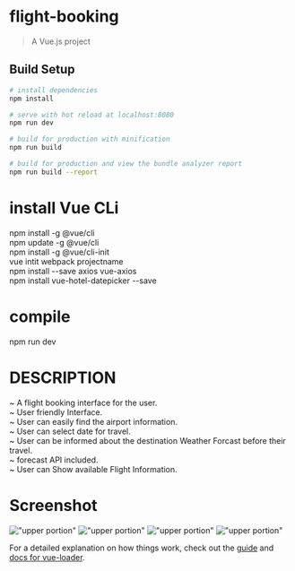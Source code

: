 # flight-booking

> A Vue.js project

## Build Setup

``` bash
# install dependencies
npm install

# serve with hot reload at localhost:8080
npm run dev

# build for production with minification
npm run build

# build for production and view the bundle analyzer report
npm run build --report
```
# install Vue CLi
npm install -g @vue/cli<br>
npm update -g @vue/cli<br>
npm install -g @vue/cli-init<br>
vue intit webpack projectname<br>
npm install --save axios vue-axios<br>
npm install vue-hotel-datepicker --save<br>

# compile
npm run dev

# DESCRIPTION
~ A flight booking interface for the  user. <br>
~ User friendly Interface. <br>
~ User can easily find the airport information. <br>
~ User can select date for travel. <br>
~ User can be informed about the destination Weather Forcast before their travel. <br>
~ forecast API included.<br>
~ User can Show available Flight Information.<br>
# Screenshot 
!["upper portion"](https://i.ibb.co/PZRz6G7/Screenshot-from-2022-01-05-17-21-18.png)
!["upper portion"](https://i.ibb.co/6tsnYwy/Screenshot-from-2022-01-05-17-21-29.png)
!["upper portion"](https://i.ibb.co/rywMX5y/Screenshot-from-2022-01-05-17-21-59.png)
!["upper portion"](https://i.ibb.co/fYnkwJ2/Screenshot-from-2022-01-05-17-22-05.png)


For a detailed explanation on how things work, check out the [guide](http://vuejs-templates.github.io/webpack/) and [docs for vue-loader](http://vuejs.github.io/vue-loader).
